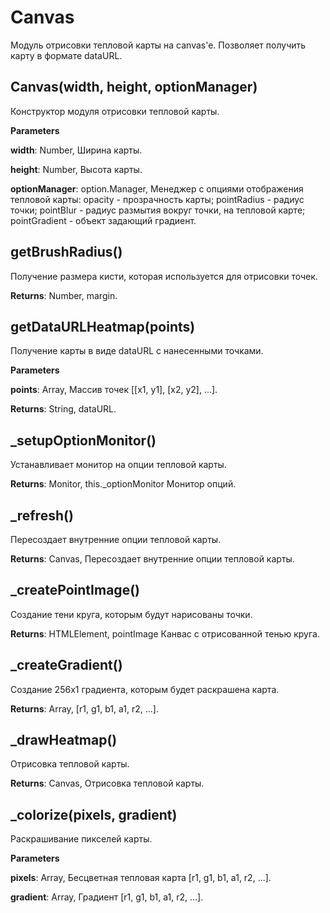 Canvas
===

Модуль отрисовки тепловой карты на canvas'e. Позволяет получить карту в формате dataURL.

Canvas(width, height, optionManager) 
-----------------------------
Конструктор модуля отрисовки тепловой карты.

**Parameters**

**width**: Number, Ширина карты.

**height**: Number, Высота карты.

**optionManager**: option.Manager, Менеджер с опциями отображения тепловой карты:
 opacity - прозрачность карты;
 pointRadius - радиус точки;
 pointBlur - радиус размытия вокруг точки, на тепловой карте;
 pointGradient - объект задающий градиент.


getBrushRadius() 
-----------------------------
Получение размера кисти, которая используется для отрисовки точек.

**Returns**: Number, margin.


getDataURLHeatmap(points) 
-----------------------------
Получение карты в виде dataURL с нанесенными точками.

**Parameters**

**points**: Array, Массив точек [[x1, y1], [x2, y2], ...].

**Returns**: String, dataURL.


_setupOptionMonitor() 
-----------------------------
Устанавливает монитор на опции тепловой карты.

**Returns**: Monitor, this._optionMonitor Монитор опций.


_refresh() 
-----------------------------
Пересоздает внутренние опции тепловой карты.

**Returns**: Canvas, Пересоздает внутренние опции тепловой карты.


_createPointImage() 
-----------------------------
Создание тени круга, которым будут нарисованы точки.

**Returns**: HTMLElement, pointImage Канвас с отрисованной тенью круга.


_createGradient() 
-----------------------------
Создание 256x1 градиента, которым будет раскрашена карта.

**Returns**: Array, [r1, g1, b1, a1, r2, ...].


_drawHeatmap() 
-----------------------------
Отрисовка тепловой карты.

**Returns**: Canvas, Отрисовка тепловой карты.


_colorize(pixels, gradient) 
-----------------------------
Раскрашивание пикселей карты.

**Parameters**

**pixels**: Array, Бесцветная тепловая карта [r1, g1, b1, a1, r2, ...].

**gradient**: Array, Градиент [r1, g1, b1, a1, r2, ...].
